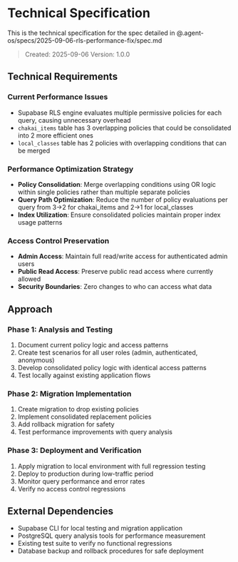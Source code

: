 # Technical Specification

This is the technical specification for the spec detailed in @.agent-os/specs/2025-09-06-rls-performance-fix/spec.md

> Created: 2025-09-06
> Version: 1.0.0

## Technical Requirements

### Current Performance Issues
- Supabase RLS engine evaluates multiple permissive policies for each query, causing unnecessary overhead
- `chakai_items` table has 3 overlapping policies that could be consolidated into 2 more efficient ones
- `local_classes` table has 2 policies with overlapping conditions that can be merged

### Performance Optimization Strategy
- **Policy Consolidation**: Merge overlapping conditions using OR logic within single policies rather than multiple separate policies
- **Query Path Optimization**: Reduce the number of policy evaluations per query from 3→2 for chakai_items and 2→1 for local_classes
- **Index Utilization**: Ensure consolidated policies maintain proper index usage patterns

### Access Control Preservation
- **Admin Access**: Maintain full read/write access for authenticated admin users
- **Public Read Access**: Preserve public read access where currently allowed
- **Security Boundaries**: Zero changes to who can access what data

## Approach

### Phase 1: Analysis and Testing
1. Document current policy logic and access patterns
2. Create test scenarios for all user roles (admin, authenticated, anonymous)
3. Develop consolidated policy logic with identical access patterns
4. Test locally against existing application flows

### Phase 2: Migration Implementation  
1. Create migration to drop existing policies
2. Implement consolidated replacement policies
3. Add rollback migration for safety
4. Test performance improvements with query analysis

### Phase 3: Deployment and Verification
1. Apply migration to local environment with full regression testing
2. Deploy to production during low-traffic period
3. Monitor query performance and error rates
4. Verify no access control regressions

## External Dependencies

- Supabase CLI for local testing and migration application
- PostgreSQL query analysis tools for performance measurement
- Existing test suite to verify no functional regressions
- Database backup and rollback procedures for safe deployment